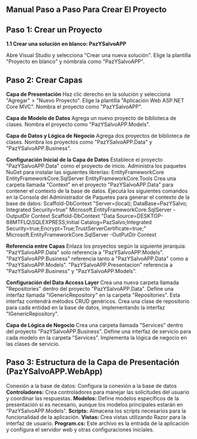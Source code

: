 ## Manual Paso a Paso Para Crear El Proyecto

## Paso 1: Crear un Proyecto

**1.1 Crear una solución en blanco: PazYSalvoAPP**

Abre Visual Studio y selecciona "Crear una nueva solución".
Elige la plantilla "Proyecto en blanco" y nómbrala como "PazYSalvoAPP".

## Paso 2: Crear Capas

**Capa de Presentación**
Haz clic derecho en la solución y selecciona "Agregar" > "Nuevo Proyecto".
Elige la plantilla "Aplicación Web ASP.NET Core MVC".
Nombra el proyecto como "PazYSalvoAPP".

**Capa de Modelo de Datos**
Agrega un nuevo proyecto de biblioteca de clases.
Nombra el proyecto como "PazYSalvoAPP.Models".

**Capa de Datos y Lógica de Negocio**
Agrega dos proyectos de biblioteca de clases.
Nombra los proyectos como "PazYSalvoAPP.Data" y "PazYSalvoAPP.Business".

**Configuración Inicial de la Capa de Datos**
Establece el proyecto "PazYSalvoAPP.Data" como el proyecto de inicio.
Administra los paquetes NuGet para instalar las siguientes librerías:
EntityFrameworkCore
EntityFrameworkCore.SqlServer
EntityFrameworkCore.Tools
Crea una carpeta llamada "Context" en el proyecto "PazYSalvoAPP.Data" para contener el contexto de la base de datos.
Ejecuta los siguientes comandos en la Consola del Administrador de Paquetes para generar el contexto de la base de datos:
Scaffold-DbContext "Server=(local); DataBase=PazYSalvo; Integrated Security=true" Microsoft.EntityFrameworkCore.SqlServer -OutputDir Context
Scaffold-DbContext "Data Source=DESKTOP-88MTFLQ\SQLEXPRESS;Initial Catalog=PazSalvo;Integrated Security=true;Encrypt=True;TrustServerCertificate=true;" Microsoft.EntityFrameworkCore.SqlServer -OutPutDir Context

**Referencia entre Capas**
Enlaza los proyectos según la siguiente jerarquía:
"PazYSalvoAPP.Data" solo referencia a "PazYSalvoAPP.Models".
"PazYSalvoAPP.Business" referencia tanto a "PazYSalvoAPP.Data" como a "PazYSalvoAPP.Models".
"PazYSalvoAPP.Presentacion" referencia a "PazYSalvoAPP.Business" y "PazYSalvoAPP.Models".

**Configuración del Data Access Layer**
Crea una nueva carpeta llamada "Repositories" dentro del proyecto "PazYSalvoAPP.Data".
Define una interfaz llamada "IGenericRepository<T>" en la carpeta "Repositories". Esta interfaz contendrá métodos CRUD genéricos.
Crea una clase de repositorio para cada entidad en la base de datos, implementando la interfaz "IGenericRepository<T>".

**Capa de Lógica de Negocio**
Crea una carpeta llamada "Services" dentro del proyecto "PazYSalvoAPP.Business".
Define una interfaz de servicio para cada modelo en la carpeta "Services".
Implementa la lógica de negocio en las clases de servicio.

## Paso 3: Estructura de la Capa de Presentación (PazYSalvoAPP.WebApp)
Conexión a la base de datos: Configura la conexión a la base de datos 
**Controladores:** Crea controladores para manejar las solicitudes del usuario y coordinar las respuestas.
**Modelos:** Define modelos específicos de la presentación si es necesario, aunque los modelos principales estarán en "PazYSalvoAPP.Models".
**Scripts:** Almacena los scripts necesarios para la funcionalidad de la aplicación.
**Vistas:** Crea vistas utilizando Razor para la interfaz de usuario.
**Program.cs:** Este archivo es la entrada de la aplicación y configura el servidor web y otras configuraciones iniciales.
